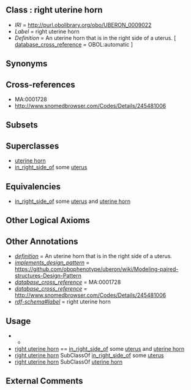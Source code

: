 
## Class : right uterine horn

 * *IRI* = http://purl.obolibrary.org/obo/UBERON_0009022
 * *Label* = right uterine horn
 * *Definition* = An uterine horn that is in the right side of a uterus. [ [database_cross_reference](../../ef/oboInOwl#hasDbXref.md) = OBOL:automatic ]

## Synonyms


## Cross-references

 * MA:0001728
 * http://www.snomedbrowser.com/Codes/Details/245481006

## Subsets


## Superclasses

 * [uterine horn](../../UBERON/47/UBERON_0002247.md)
 * [in_right_side_of](../../BSPO/21/BSPO_0000121.md) some [uterus](../../UBERON/95/UBERON_0000995.md)

## Equivalencies

 * [in_right_side_of](../../BSPO/21/BSPO_0000121.md) some [uterus](../../UBERON/95/UBERON_0000995.md) and [uterine horn](../../UBERON/47/UBERON_0002247.md)

## Other Logical Axioms


## Other Annotations

 * *[definition](../../IAO/15/IAO_0000115.md)* = An uterine horn that is in the right side of a uterus.
 * *[implements_design_pattern](../../UBPROP/06/UBPROP_0000006.md)* = https://github.com/obophenotype/uberon/wiki/Modeling-paired-structures-Design-Pattern
 * *[database_cross_reference](../../ef/oboInOwl#hasDbXref.md)* = MA:0001728
 * *[database_cross_reference](../../ef/oboInOwl#hasDbXref.md)* = http://www.snomedbrowser.com/Codes/Details/245481006
 * *[rdf-schema#label](../../el/rdf-schema#label.md)* = right uterine horn

## Usage

 * -
 * [right uterine horn](../../UBERON/22/UBERON_0009022.md) == [in_right_side_of](../../BSPO/21/BSPO_0000121.md) some [uterus](../../UBERON/95/UBERON_0000995.md) and [uterine horn](../../UBERON/47/UBERON_0002247.md)
 * [right uterine horn](../../UBERON/22/UBERON_0009022.md) SubClassOf [in_right_side_of](../../BSPO/21/BSPO_0000121.md) some [uterus](../../UBERON/95/UBERON_0000995.md)
 * [right uterine horn](../../UBERON/22/UBERON_0009022.md) SubClassOf [uterine horn](../../UBERON/47/UBERON_0002247.md)

## External Comments

